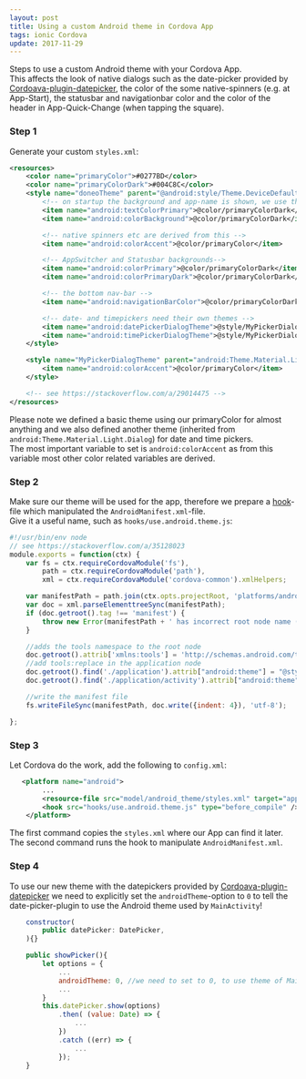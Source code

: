 ```yaml
---
layout: post
title: Using a custom Android theme in Cordova App
tags: ionic Cordova
update: 2017-11-29
---
```


Steps to use a custom Android theme with your Cordova App.  
This affects the look of native dialogs such as the date-picker provided by
[Cordoava-plugin-datepicker](https://github.com/VitaliiBlagodir/cordova-plugin-datepicker),
the color of the some native-spinners (e.g. at App-Start), the statusbar and navigationbar color and
the color of the header in App-Quick-Change (when tapping the square).


### Step 1

Generate your custom `styles.xml`:
```xml
<resources>
    <color name="primaryColor">#0277BD</color>
    <color name="primaryColorDark">#004C8C</color>
    <style name="doneoTheme" parent="@android:style/Theme.DeviceDefault.NoActionBar">
        <!-- on startup the background and app-name is shown, we use the same color to see just background.. -->
        <item name="android:textColorPrimary">@color/primaryColorDark</item>
        <item name="android:colorBackground">@color/primaryColorDark</item>

        <!-- native spinners etc are derived from this -->
        <item name="android:colorAccent">@color/primaryColor</item>

        <!-- AppSwitcher and Statusbar backgrounds-->
        <item name="android:colorPrimary">@color/primaryColorDark</item>
        <item name="android:colorPrimaryDark">@color/primaryColorDark</item>

        <!-- the bottom nav-bar -->
        <item name="android:navigationBarColor">@color/primaryColorDark</item>

        <!-- date- and timepickers need their own themes -->
        <item name="android:datePickerDialogTheme">@style/MyPickerDialogTheme</item>
        <item name="android:timePickerDialogTheme">@style/MyPickerDialogTheme</item>
    </style>

    <style name="MyPickerDialogTheme" parent="android:Theme.Material.Light.Dialog">
        <item name="android:colorAccent">@color/primaryColor</item>
    </style>

    <!-- see https://stackoverflow.com/a/29014475 -->
</resources>
```

Please note we defined a basic theme using our primaryColor for almost anything and
we also defined another theme (inherited from `android:Theme.Material.Light.Dialog`)
for date and time pickers.  
The most important variable to set is `android:colorAccent` as from this variable most other
color related variables are derived.

### Step 2

Make sure our theme will be used for the app, therefore we prepare a [hook](http://cordova.apache.org/docs/en/latest/guide/appdev/hooks/index.html)-file
which manipulated the `AndroidManifest.xml`-file.  
Give it a useful name, such as `hooks/use.android.theme.js`:
```js
#!/usr/bin/env node
// see https://stackoverflow.com/a/35128023
module.exports = function(ctx) {
    var fs = ctx.requireCordovaModule('fs'),
        path = ctx.requireCordovaModule('path'),
        xml = ctx.requireCordovaModule('cordova-common').xmlHelpers;

    var manifestPath = path.join(ctx.opts.projectRoot, 'platforms/android/app/src/main/AndroidManifest.xml');
    var doc = xml.parseElementtreeSync(manifestPath);
    if (doc.getroot().tag !== 'manifest') {
        throw new Error(manifestPath + ' has incorrect root node name (expected "manifest")');
    }

    //adds the tools namespace to the root node
    doc.getroot().attrib['xmlns:tools'] = 'http://schemas.android.com/tools';
    //add tools:replace in the application node
    doc.getroot().find('./application').attrib["android:theme"] = "@style/doneoTheme";
    doc.getroot().find('./application/activity').attrib["android:theme"] = "@style/doneoTheme";

    //write the manifest file
    fs.writeFileSync(manifestPath, doc.write({indent: 4}), 'utf-8');

};
```

### Step 3

Let Cordova do the work, add the following to `config.xml`:
```xml
   <platform name="android">
        ...
        <resource-file src="model/android_theme/styles.xml" target="app/src/main/res/values/styles.xml" />
        <hook src="hooks/use.android.theme.js" type="before_compile" />
    </platform>
```
The first command copies the `styles.xml` where our App can find it later.  
The second command runs the hook to manipulate `AndroidManifest.xml`.

### Step 4

To use our new theme with the datepickers provided by [Cordoava-plugin-datepicker](https://github.com/VitaliiBlagodir/cordova-plugin-datepicker)
we need to explicitly set the `androidTheme`-option to `0` to tell the date-picker-plugin
to use the Android theme used by `MainActivity`!

```js
    constructor(
        public datePicker: DatePicker,
    ){}

    public showPicker(){
        let options = {
            ...
            androidTheme: 0, //we need to set to 0, to use theme of MainActivity
            ...
        }
        this.datePicker.show(options)
            .then( (value: Date) => {
                ...			
            })
            .catch ((err) => {
				...
            });
    }
```
